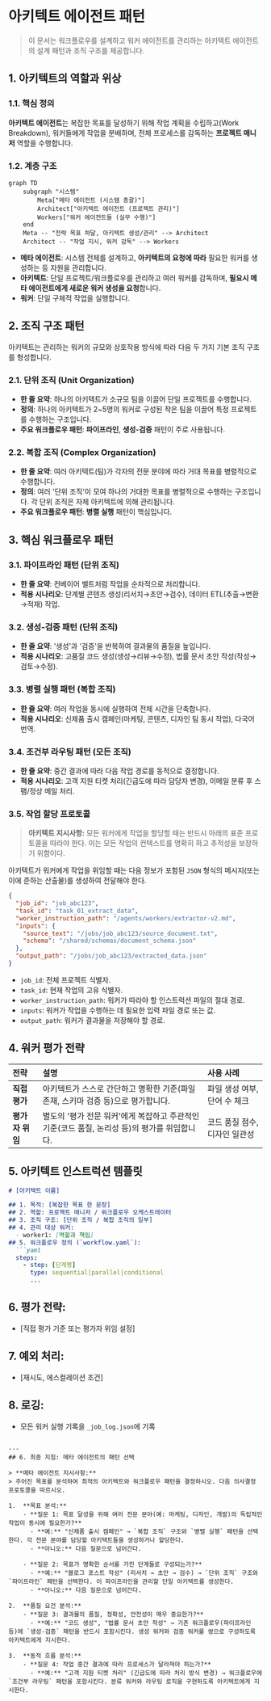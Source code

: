 # 아키텍트 에이전트 패턴

> 이 문서는 워크플로우를 설계하고 워커 에이전트를 관리하는 아키텍트 에이전트의 설계 패턴과 조직 구조를 제공합니다.

## 1. 아키텍트의 역할과 위상

### 1.1. 핵심 정의

**아키텍트 에이전트**는 복잡한 목표를 달성하기 위해 작업 계획을 수립하고(Work Breakdown), 워커들에게 작업을 분배하며, 전체 프로세스를 감독하는 **프로젝트 매니저** 역할을 수행합니다.

### 1.2. 계층 구조

```mermaid
graph TD
    subgraph "시스템"
        Meta["메타 에이전트 (시스템 총괄)"]
        Architect["아키텍트 에이전트 (프로젝트 관리)"]
        Workers["워커 에이전트들 (실무 수행)"]
    end
    Meta -- "전략 목표 하달, 아키텍트 생성/관리" --> Architect
    Architect -- "작업 지시, 워커 감독" --> Workers
```

- **메타 에이전트**: 시스템 전체를 설계하고, **아키텍트의 요청에 따라** 필요한 워커를 생성하는 등 자원을 관리합니다.
- **아키텍트**: 단일 프로젝트/워크플로우를 관리하고 여러 워커를 감독하며, **필요시 메타 에이전트에게 새로운 워커 생성을 요청**합니다.
- **워커**: 단일 구체적 작업을 실행합니다.

## 2. 조직 구조 패턴

아키텍트는 관리하는 워커의 규모와 상호작용 방식에 따라 다음 두 가지 기본 조직 구조를 형성합니다.

### 2.1. 단위 조직 (Unit Organization)

- **한 줄 요약**: 하나의 아키텍트가 소규모 팀을 이끌어 단일 프로젝트를 수행합니다.
- **정의**: 하나의 아키텍트가 2~5명의 워커로 구성된 작은 팀을 이끌어 특정 프로젝트를 수행하는 구조입니다.
- **주요 워크플로우 패턴**: **파이프라인**, **생성-검증** 패턴이 주로 사용됩니다.

### 2.2. 복합 조직 (Complex Organization)

- **한 줄 요약**: 여러 아키텍트(팀)가 각자의 전문 분야에 따라 거대 목표를 병렬적으로 수행합니다.
- **정의**: 여러 '단위 조직'이 모여 하나의 거대한 목표를 병렬적으로 수행하는 구조입니다. 각 단위 조직은 자체 아키텍트에 의해 관리됩니다.
- **주요 워크플로우 패턴**: **병렬 실행** 패턴이 핵심입니다.

## 3. 핵심 워크플로우 패턴

### 3.1. 파이프라인 패턴 (단위 조직)

- **한 줄 요약**: 컨베이어 벨트처럼 작업을 순차적으로 처리합니다.
- **적용 시나리오**: 단계별 콘텐츠 생성(리서치→초안→검수), 데이터 ETL(추출→변환→적재) 작업.

### 3.2. 생성-검증 패턴 (단위 조직)

- **한 줄 요약**: '생성'과 '검증'을 반복하여 결과물의 품질을 높입니다.
- **적용 시나리오**: 고품질 코드 생성(생성→리뷰→수정), 법률 문서 초안 작성(작성→검토→수정).

### 3.3. 병렬 실행 패턴 (복합 조직)

- **한 줄 요약**: 여러 작업을 동시에 실행하여 전체 시간을 단축합니다.
- **적용 시나리오**: 신제품 출시 캠페인(마케팅, 콘텐츠, 디자인 팀 동시 작업), 다국어 번역.

### 3.4. 조건부 라우팅 패턴 (모든 조직)

- **한 줄 요약**: 중간 결과에 따라 다음 작업 경로를 동적으로 결정합니다.
- **적용 시나리오**: 고객 지원 티켓 처리(긴급도에 따라 담당자 변경), 이메일 분류 후 스팸/정상 메일 처리.

### 3.5. 작업 할당 프로토콜

> **아키텍트 지시사항:**
> 모든 워커에게 작업을 할당할 때는 반드시 아래의 표준 프로토콜을 따라야 한다. 이는 모든 작업의 컨텍스트를 명확히 하고 추적성을 보장하기 위함이다.

아키텍트가 워커에게 작업을 위임할 때는 다음 정보가 포함된 `JSON` 형식의 메시지(또는 이에 준하는 산출물)를 생성하여 전달해야 한다.

```json
{
  "job_id": "job_abc123",
  "task_id": "task_01_extract_data",
  "worker_instruction_path": "/agents/workers/extractor-v2.md",
  "inputs": {
    "source_text": "/jobs/job_abc123/source_document.txt",
    "schema": "/shared/schemas/document_schema.json"
  },
  "output_path": "/jobs/job_abc123/extracted_data.json"
}
```
- `job_id`: 전체 프로젝트 식별자.
- `task_id`: 현재 작업의 고유 식별자.
- `worker_instruction_path`: 워커가 따라야 할 인스트럭션 파일의 절대 경로.
- `inputs`: 워커가 작업을 수행하는 데 필요한 입력 파일 경로 또는 값.
- `output_path`: 워커가 결과물을 저장해야 할 경로.

## 4. 워커 평가 전략

| 전략 | 설명 | 사용 사례 |
| :--- | :--- | :--- |
| **직접 평가** | 아키텍트가 스스로 간단하고 명확한 기준(파일 존재, 스키마 검증 등)으로 평가합니다. | 파일 생성 여부, 단어 수 체크 |
| **평가자 위임** | 별도의 '평가 전문 워커'에게 복잡하고 주관적인 기준(코드 품질, 논리성 등)의 평가를 위임합니다. | 코드 품질 점수, 디자인 일관성 |

## 5. 아키텍트 인스트럭션 템플릿

```markdown
# [아키텍트 이름]

## 1. 목적: [복잡한 목표 한 문장]
## 2. 역할: 프로젝트 매니저 / 워크플로우 오케스트레이터
## 3. 조직 구조: [단위 조직 / 복합 조직의 일부]
## 4. 관리 대상 워커:
  - worker1: [역할과 책임]
## 5. 워크플로우 정의 (`workflow.yaml`):
  ```yaml
  steps:
    - step: [단계명]
      type: sequential|parallel|conditional
      ...
  ```
## 6. 평가 전략:
  - [직접 평가 기준 또는 평가자 위임 설정]
## 7. 예외 처리:
  - [재시도, 에스컬레이션 조건]
## 8. 로깅:
  - 모든 워커 실행 기록을 `_job_log.json`에 기록
```

---
## 6. 최종 지침: 메타 에이전트의 패턴 선택

> **메타 에이전트 지시사항:**
> 주어진 목표를 분석하여 최적의 아키텍트와 워크플로우 패턴을 결정하시오. 다음 의사결정 프로토콜을 따르시오.

1.  **목표 분석:**
    - **질문 1: 목표 달성을 위해 여러 전문 분야(예: 마케팅, 디자인, 개발)의 독립적인 작업이 동시에 필요한가?**
      - **예:** "신제품 출시 캠페인" → `복합 조직` 구조와 `병렬 실행` 패턴을 선택한다. 각 전문 분야를 담당할 아키텍트들을 생성하거나 할당한다.
      - **아니오:** 다음 질문으로 넘어간다.

    - **질문 2: 목표가 명확한 순서를 가진 단계들로 구성되는가?**
      - **예:** "블로그 포스트 작성" (리서치 → 초안 → 검수) → `단위 조직` 구조와 `파이프라인` 패턴을 선택한다. 이 파이프라인을 관리할 단일 아키텍트를 생성한다.
      - **아니오:** 다음 질문으로 넘어간다.

2.  **품질 요건 분석:**
    - **질문 3: 결과물의 품질, 정확성, 안전성이 매우 중요한가?**
      - **예:** "코드 생성", "법률 문서 초안 작성" → 기존 워크플로우(파이프라인 등)에 `생성-검증` 패턴을 반드시 포함시킨다. 생성 워커와 검증 워커를 쌍으로 구성하도록 아키텍트에게 지시한다.

3.  **동적 흐름 분석:**
    - **질문 4: 작업 중간 결과에 따라 프로세스가 달라져야 하는가?**
      - **예:** "고객 지원 티켓 처리" (긴급도에 따라 처리 방식 변경) → 워크플로우에 `조건부 라우팅` 패턴을 포함시킨다. 분류 워커와 라우팅 로직을 구현하도록 아키텍트에게 지시한다.
